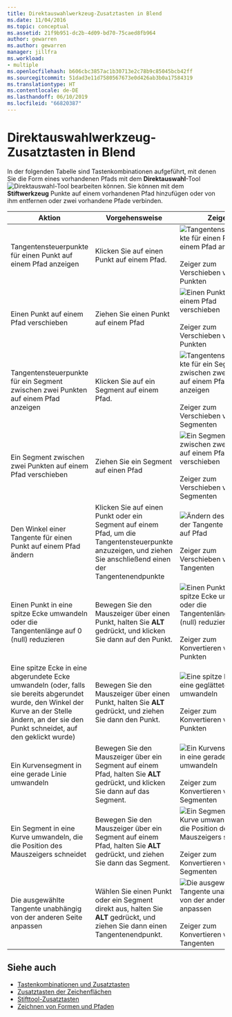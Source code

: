 ```yaml
---
title: Direktauswahlwerkzeug-Zusatztasten in Blend
ms.date: 11/04/2016
ms.topic: conceptual
ms.assetid: 21f9b951-dc2b-4d09-bd70-75caed8fb964
author: gewarren
ms.author: gewarren
manager: jillfra
ms.workload:
- multiple
ms.openlocfilehash: b606cbc3857ac1b30713e2c78b9c85045bcb42ff
ms.sourcegitcommit: 51dad3e11d7580567673e0d426ab3b0a17584319
ms.translationtype: HT
ms.contentlocale: de-DE
ms.lasthandoff: 06/10/2019
ms.locfileid: "66820387"
---
```

# <a name="direct-selection-tool-modifier-keys-in-blend"></a>Direktauswahlwerkzeug-Zusatztasten in Blend
In der folgenden Tabelle sind Tastenkombinationen aufgeführt, mit denen Sie die Form eines vorhandenen Pfads mit dem **Direktauswahl**-Tool ![Direktauswahl-Tool](../designers/media/6dd6571f-c116-451d-8dd2-1f88b8406362.png) bearbeiten können. Sie können mit dem **Stiftwerkzeug** Punkte auf einem vorhandenen Pfad hinzufügen oder von ihm entfernen oder zwei vorhandene Pfade verbinden.

|Aktion|Vorgehensweise|Zeiger|
| - |-------------|-------------|
|Tangentensteuerpunkte für einen Punkt auf einem Pfad anzeigen|Klicken Sie auf einen Punkt auf einem Pfad.|![Tangentensteuerpunkte für einen Punkt auf einem Pfad anzeigen](../designers/media/cfcc5f41-a666-4524-a958-50b9051130ca.png)<br /><br /> Zeiger zum Verschieben von Punkten|
|Einen Punkt auf einem Pfad verschieben|Ziehen Sie einen Punkt auf einem Pfad|![Einen Punkt auf einem Pfad verschieben](../designers/media/cfcc5f41-a666-4524-a958-50b9051130ca.png)<br /><br /> Zeiger zum Verschieben von Punkten|
|Tangentensteuerpunkte für ein Segment zwischen zwei Punkten auf einem Pfad anzeigen|Klicken Sie auf ein Segment auf einem Pfad.|![Tangentensteuerpunkte für ein Segment zwischen zwei Punkten auf einem Pfad anzeigen](../designers/media/2ace930f-98fa-410b-92cf-7a4b88503ee7.png)<br /><br /> Zeiger zum Verschieben von Segmenten|
|Ein Segment zwischen zwei Punkten auf einem Pfad verschieben|Ziehen Sie ein Segment auf einen Pfad|![Ein Segment zwischen zwei Punkten auf einem Pfad verschieben](../designers/media/2ace930f-98fa-410b-92cf-7a4b88503ee7.png)<br /><br /> Zeiger zum Verschieben von Segmenten|
|Den Winkel einer Tangente für einen Punkt auf einem Pfad ändern|Klicken Sie auf einen Punkt oder ein Segment auf einem Pfad, um die Tangentensteuerpunkte anzuzeigen, und ziehen Sie anschließend einen der Tangentenendpunkte|![Ändern des Winkels der Tangente für Punkt auf Pfad](../designers/media/beb1a907-1e50-450c-aab3-4d7026f5e426.png)<br /><br /> Zeiger zum Verschieben von Tangenten|
|Einen Punkt in eine spitze Ecke umwandeln oder die Tangentenlänge auf 0 (null) reduzieren|Bewegen Sie den Mauszeiger über einen Punkt, halten Sie **ALT** gedrückt, und klicken Sie dann auf den Punkt.|![Einen Punkt in eine spitze Ecke umwandeln oder die Tangentenlänge auf 0 (null) reduzieren](../designers/media/21197b10-aba4-4a9d-8145-647d0ba8e518.png)<br /><br /> Zeiger zum Konvertieren von Punkten|
|Eine spitze Ecke in eine abgerundete Ecke umwandeln (oder, falls sie bereits abgerundet wurde, den Winkel der Kurve an der Stelle ändern, an der sie den Punkt schneidet, auf den geklickt wurde)|Bewegen Sie den Mauszeiger über einen Punkt, halten Sie **ALT** gedrückt, und ziehen Sie dann den Punkt.|![Eine spitze Ecke in eine geglättete Ecke umwandeln](../designers/media/21197b10-aba4-4a9d-8145-647d0ba8e518.png)<br /><br /> Zeiger zum Konvertieren von Punkten|
|Ein Kurvensegment in eine gerade Linie umwandeln|Bewegen Sie den Mauszeiger über ein Segment auf einem Pfad, halten Sie **ALT** gedrückt, und klicken Sie dann auf das Segment.|![Ein Kurvensegment in eine gerade Linie umwandeln](../designers/media/975a855a-8536-441f-97ed-2f1496e416bf.png)<br /><br /> Zeiger zum Konvertieren von Segmenten|
|Ein Segment in eine Kurve umwandeln, die die Position des Mauszeigers schneidet|Bewegen Sie den Mauszeiger über ein Segment auf einem Pfad, halten Sie **ALT** gedrückt, und ziehen Sie dann das Segment.|![Ein Segment in eine Kurve umwandeln, die die Position des Mauszeigers schneidet](../designers/media/975a855a-8536-441f-97ed-2f1496e416bf.png)<br /><br /> Zeiger zum Konvertieren von Segmenten|
|Die ausgewählte Tangente unabhängig von der anderen Seite anpassen|Wählen Sie einen Punkt oder ein Segment direkt aus, halten Sie **ALT** gedrückt, und ziehen Sie dann einen Tangentenendpunkt.|![Die ausgewählte Tangente unabhängig von der anderen Seite anpassen](../designers/media/923951da-4081-4f8b-bebc-0f1f64d87504.png)<br /><br /> Zeiger zum Konvertieren von Tangenten|

## <a name="see-also"></a>Siehe auch

- [Tastenkombinationen und Zusatztasten](../designers/keyboard-shortcuts-and-modifier-keys-in-blend.md)
- [Zusatztasten der Zeichenflächen](../designers/artboard-modifier-keys-in-blend.md)
- [Stifttool-Zusatztasten](../designers/pen-tool-modifier-keys-in-blend.md)
- [Zeichnen von Formen und Pfaden](../designers/draw-shapes-and-paths.md)